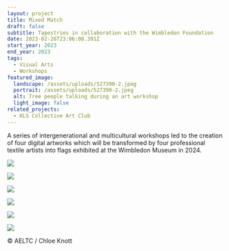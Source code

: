 ```yaml
---
layout: project
title: Mixed Match
draft: false
subtitle: Tapestries in collaboration with the Wimbledon Foundation
date: 2023-02-26T23:06:08.391Z
start_year: 2023
end_year: 2023
tags:
  - Visual Arts
  - Workshops
featured_image:
  landscape: /assets/uploads/527390-2.jpeg
  portrait: /assets/uploads/527390-2.jpeg
  alt: Tree people talking during an art workshop
  light_image: false
related_projects:
  - KLS Collective Art Club
---
```

A series of intergenerational and multicultural workshops led to the creation of four digital artworks which will be transformed by four professional textile artists into flags exhibited at the Wimbledon Museum in 2024.

![](/assets/uploads/527349.jpg)

![](/assets/uploads/527384.jpg)

![](/assets/uploads/527395.jpg)

![](/assets/uploads/527326.jpg)

![](/assets/uploads/527334.jpg)

![](/assets/uploads/527444.jpg)

© AELTC / Chloe Knott